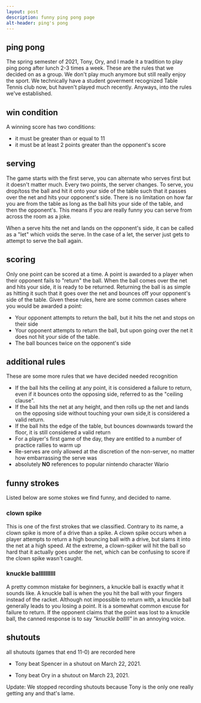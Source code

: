 ```yaml
---
layout: post
description: funny ping pong page
alt-header: ping's pong
---
```


<style>
    header{
        background-image: url("/assets/pong.gif");
        background-size: cover;
    }
    h1.banner_header {
        color: white;
    }
</style>

## ping pong
The spring semester of 2021, Tony, Ory, and I made it a tradition to play ping pong after lunch 2-3 times a week. These are the rules that we decided on as a group. We don't play much anymore but still really enjoy the sport. We technically have a student goverment recognized Table Tennis club now, but haven't played much recently. Anyways, into the rules we've established.

## win condition
A winning score has two conditions:

- it must be greater than or equal to 11
- it must be at least 2 points greater than the opponent's score

## serving
The game starts with the first serve, you can alternate who serves first but it doesn't matter much. Every two points, the server changes. To serve, you drop/toss the ball and hit it onto your side of the table such that it passes over the net and hits your opponent's side. There is no limitation on how far you are from the table as long as the ball hits your side of the table, and then the opponent's. This means if you are really funny you can serve from across the room as a joke.

When a serve hits the net and lands on the opponent's side, it can be called as a "let" which voids the serve. In the case of a let, the server just gets to attempt to serve the ball again.

## scoring
Only one point can be scored at a time. A point is awarded to a player when their opponent fails to "return" the ball. When the ball comes over the net and hits your side, it is ready to be returned. Returning the ball is as simple as hitting it such that it goes over the net and bounces off your opponent's side of the table. Given these rules, here are some common cases where you would be awarded a point:

- Your opponent attempts to return the ball, but it hits the net and stops on their side
- Your opponent attempts to return the ball, but upon going over the net it does not hit your side of the table.
- The ball bounces twice on the opponent's side

## additional rules
These are some more rules that we have decided needed recognition

- If the ball hits the ceiling at any point, it is considered a failure to return, even if it bounces onto the opposing side, referred to as the "ceiling clause".
- If the ball hits the net at any height, and then rolls up the net and lands on the opposing side without touching your own side,it is considered a valid return.
- If the ball hits the edge of the table, but bounces downwards toward the floor, it is still considered a valid return
- For a player's first game of the day, they are entitled to a number of practice rallies to warm up
- Re-serves are only allowed at the discretion of the non-server, no matter how embarrassing the serve was
- absolutely **NO** references to popular nintendo character Wario

## funny strokes
Listed below are some stokes we find funny, and decided to name.

### clown spike
This is one of the first strokes that we classified. Contrary to its name, a clown spike is more of a drive than a spike. A clown spike occurs when a player attempts to return a high bouncing ball with a drive, but slams it into the net at a high speed. At the extreme, a clown-spiker will hit the ball so hard that it actually goes under the net, which can be confusing to score if the clown spike wasn't caught.

### knuckle ballllllllll
A pretty common mistake for beginners, a knuckle ball is exactly what it sounds like. A knuckle ball is when the you hit the ball with your fingers instead of the racket. Although not impossible to return with, a knuckle ball generally leads to you losing a point. It is a somewhat common excuse for failure to return. If the opponent claims that the point was lost to a knuckle ball, the canned response is to say _"knuckle balllll"_ in an annoying voice.

## shutouts
all shutouts (games that end 11-0) are recorded here

- Tony beat Spencer in a shutout on March 22, 2021.

- Tony beat Ory in a shutout on March 23, 2021.

Update: We stopped recording shutouts because Tony is the only one really getting any and that's lame.